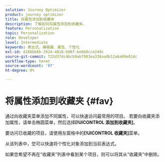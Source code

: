 ```yaml
---
solution: Journey Optimizer
product: journey optimizer
title: 将属性添加到收藏夹
description: 了解如何将属性添加到收藏夹。
feature: Personalization
topic: Personalization
role: Developer
level: Intermediate
keywords: 表达式、编辑器、属性、个性化
exl-id: d188bb6b-2924-4818-b007-be660cce249c
source-git-commit: 722d37dc4bcb9ab7983ea336aa0b12a6a09e01dc
workflow-type: tm+mt
source-wordcount: '97'
ht-degree: 0%

---
```


# 将属性添加到收藏夹 {#fav}

通过向收藏夹菜单添加不同属性，可以快速访问最常用的项目。 若要向收藏夹添加属性，请单击椭圆菜单，然后选择&#x200B;**[!UICONTROL 添加到收藏夹]**。

<!--
![](assets/favorite-option.png)
-->

要访问已收藏的项目，请使用左窗格中的&#x200B;**[!UICONTROL 收藏夹]**&#x200B;菜单。

从该列表中，您可以快速将个性化对象添加到当前表达式。

<!--
![](assets/favorite-list.png)
-->

如果您希望不再在“收藏夹”列表中看到某个项目，则可以将其从“收藏夹”中删除。

<!--
![](assets/favorite-remove.png)
-->
